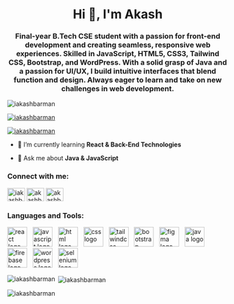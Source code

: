 <h1 align="center">Hi 👋, I'm Akash</h1>
<h3 align="center">Final-year B.Tech CSE student with a passion for front-end development and creating seamless, responsive web experiences. Skilled in JavaScript, HTML5, CSS3, Tailwind CSS, Bootstrap, and WordPress. With a solid grasp of Java and a passion for UI/UX, I build intuitive interfaces that blend function and design. Always eager to learn and take on new challenges in web development.</h3>

<p align="left"> <img src="https://komarev.com/ghpvc/?username=iakashbarman&label=Profile%20views&color=0e75b6&style=flat" alt="iakashbarman" /> </p>

<p align="left"> <a href="https://github.com/ryo-ma/github-profile-trophy"><img src="https://github-profile-trophy.vercel.app/?username=iakashbarman" alt="iakashbarman" /></a> </p>

<p align="left"> <a href="https://twitter.com/iakashbarman" target="blank"><img src="https://img.shields.io/twitter/follow/iakashbarman?logo=twitter&style=for-the-badge" alt="iakashbarman" /></a> </p>

- 🌱 I’m currently learning **React & Back-End Technologies**

- 💬 Ask me about **Java & JavaScript**

<h3 align="left">Connect with me:</h3>
<p align="left">
<a href="https://twitter.com/iakashbarman" target="blank"><img align="center" src="https://raw.githubusercontent.com/rahuldkjain/github-profile-readme-generator/master/src/images/icons/Social/twitter.svg" alt="iakashbarman" height="30" width="40" /></a>
<a href="https://linkedin.com/in/akashbarman" target="blank"><img align="center" src="https://raw.githubusercontent.com/rahuldkjain/github-profile-readme-generator/master/src/images/icons/Social/linked-in-alt.svg" alt="akashbarman" height="30" width="40" /></a>
<a href="https://instagram.com/akashbarman.me" target="blank"><img align="center" src="https://raw.githubusercontent.com/rahuldkjain/github-profile-readme-generator/master/src/images/icons/Social/instagram.svg" alt="akashbarman.me" height="30" width="40" /></a>
</p>

<h3 align="left">Languages and Tools:</h3>
<p align="left">
  <img src="https://skillicons.dev/icons?i=react" height="45" alt="react logo"  />
  <img width="5" />
  <img src="https://skillicons.dev/icons?i=js" height="45" alt="javascript logo"  />
  <img width="5" />
  <img src="https://skillicons.dev/icons?i=html" height="45" alt="html logo"  />
  <img width="5" />
  <img src="https://skillicons.dev/icons?i=css" height="45" alt="css logo"  />
  <img width="5" />
  <img src="https://skillicons.dev/icons?i=tailwind" height="45" alt="tailwindcss logo"  />
  <img width="5" />
  <img src="https://skillicons.dev/icons?i=bootstrap" height="45" alt="bootstrap logo"  />
  <img width="5" />
  <img src="https://skillicons.dev/icons?i=figma" height="45" alt="figma logo"  />
  <img width="5" />
  <img src="https://skillicons.dev/icons?i=java" height="45" alt="java logo"  />
  <img width="5" />
  <img src="https://skillicons.dev/icons?i=firebase" height="45" alt="firebase logo"  />
  <img width="5" />
  <img src="https://skillicons.dev/icons?i=wordpress" height="45" alt="wordpress logo"  />
  <img width="5" />
  <img src="https://skillicons.dev/icons?i=selenium" height="45" alt="selenium logo"  />
  <img width="5" />
</p>


<p><img align="left" src="https://github-readme-stats.vercel.app/api/top-langs?username=iakashbarman&show_icons=true&locale=en&layout=compact" alt="iakashbarman" /></p>

<p>&nbsp;<img align="center" src="https://github-readme-stats.vercel.app/api?username=iakashbarman&show_icons=true&locale=en" alt="iakashbarman" /></p>

<p><img align="center" src="https://github-readme-streak-stats.herokuapp.com/?user=iakashbarman&" alt="iakashbarman" /></p>
